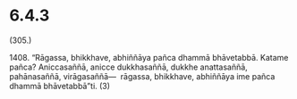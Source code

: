 

# 6.4.3



(305.)

1408\. “Rāgassa, bhikkhave, abhiññāya pañca dhammā bhāvetabbā. Katame pañca? Aniccasaññā, anicce dukkhasaññā, dukkhe anattasaññā, pahānasaññā, virāgasaññā—  rāgassa, bhikkhave, abhiññāya ime pañca dhammā bhāvetabbā”ti. (3)



